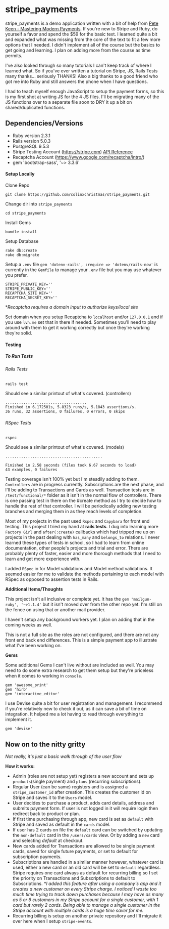 # stripe_payments

stripe_payments is a demo application written with a bit of help from [Pete Keen - Mastering Modern Payments](https://www.masteringmodernpayments.com/).
If you're new to Stripe and Ruby, do yourself a favor and spend the $59 for the basic text. I learned quite a bit and expanded what was missing from the core of the text to fit a few more options that I needed. I didn't implement all of the course but the basics to get going and learning. I plan on adding more from the course as time permits.

I've also looked through so many tutorials I can't keep track of where I learned what. So if you've ever written a tutorial on Stripe, JS, Rails Tests many thanks... seriously THANKS! Also a big thanks to a good friend who got me into Ruby and still answers the phone when I have questions.  

I had to teach myself enough JavaScript to setup the payment forms, so this is my first shot at writing JS for the 4 JS files. I'll be migrating many of the JS functions over to a separate file soon to DRY it up a bit on shared/duplicated functions.

## Dependencies/Versions

* Ruby version 2.3.1
* Rails version 5.0.3
* PostgreSQL 9.5.3
* Stripe Testing Account (https://stripe.com) [API Reference](https://stripe.com/docs/api)
* Recaptcha Account (https://www.google.com/recaptcha/intro/)
* gem 'bootstrap-sass', '~> 3.3.6'

#### Setup Locally
Clone Repo
```
git clone https://github.com/colinxchristmas/stripe_payments.git
```
Change dir into `stripe_payments`
```
cd stripe_payments
```
Install Gems
```
bundle install
```
Setup Database
```
rake db:create
rake db:migrate
```
Setup a `.env` file
`gem 'dotenv-rails', :require => 'dotenv/rails-now'` is currently in the `Gemfile` to manage your `.env` file but you may use whatever you prefer.
```
STRIPE_PRIVATE_KEY=''
STRIPE_PUBLIC_KEY=''
RECAPTCHA_SITE_KEY=''
RECAPTCHA_SECRET_KEY=''
```
**Recaptcha requires a domain input to authorize keys/local site*

Set domain when you setup Recaptcha to `localhost` and/or `127.0.0.1` and if you use `lvh.me` set that in there if needed. Sometimes you'll need to play around with them to get it working correctly but once they're working they're solid.

#### Testing
##### To Run Tests
###### Rails Tests

```
rails test
```
Should see a similar printout of what's covered. (controllers)
```
....................................
Finished in 6.172501s, 5.8323 runs/s, 5.1843 assertions/s.
36 runs, 32 assertions, 0 failures, 0 errors, 0 skips
```
###### RSpec Tests

```
rspec
```
Should see a similar printout of what's covered. (models)
```
...........................................

Finished in 2.58 seconds (files took 6.67 seconds to load)
43 examples, 0 failures
```
Testing coverage isn't 100% yet but I'm steadily adding to them. `Controllers` are in progress currently. Subscriptions are the next phase, and I'll be adding to Transactions and Cards as well. Transaction tests are in `/test/functional/*` folder as it isn't in the normal flow of controllers. There is one passing test in there on the #create method as I try to decide how to handle the rest of that controller. I will be periodically adding new testing branches and merging them in as they reach levels of completion.

Most of my projects in the past used `Rspec` and `Capybara` for front end testing. This project I tried my hand at **rails tests**. I dug into learning more `Factory Girl` and `after(:create)` callbacks which had tripped me up on projects in the past dealing with `has_many` and `belongs_to` relations. I never learned these types of tests in school, so I had to learn from online documentation, other people's projects and trial and error. There are probably plenty of faster, easier and more thorough methods that I need to learn and get more experience with.

I added `RSpec` in for Model validations and Model method validations. It seemed easier for me to validate the methods pertaining to each model with RSpec as opposed to assertion tests in Rails.

**Additional Items/Thoughts**

This project isn't all inclusive or complete yet. It has the `gem 'mailgun-ruby', '~>1.1.4'` but it isn't moved over from the other repo yet. I'm still on the fence on using that or another mail provider.

I haven't setup any background workers yet. I plan on adding that in the coming weeks as well.

This is not a full site as the roles are not configured, and there are not any front end back end differences. This is a simple payment app to illustrate what I've been working on.

**Gems**

Some additional Gems I can't live without are included as well. You may need to do some extra research to get them setup but they're priceless when it comes to working in `console`.
```
gem 'awesome_print'
gem 'hirb'
gem 'interactive_editor'
```
I use Devise quite a bit for user registration and management. I recommend if you're relatively new to check it out, as it can save a bit of time on integration. It helped me a lot having to read through everything to implement it.

`gem 'devise'`

## Now on to the nitty gritty
*Not really, it's just a basic walk through of the user flow*

**How it works:**
- Admin (roles are not setup yet) registers a new account and sets up `products`(single payment) and `plans` (recurring subscriptions).
- Regular User (can be same) registers and is assigned a `stripe_customer_id` after creation. This creates the customer id on Stripe and saves it to the `Users` model.
- User decides to purchase a product, adds card details, address and submits payment form. If user is not logged in it will require login then redirect back to product or plan.
- If first time purchasing through app, new card is set as `default` with Stripe and saved as default in the `cards` model.
- If user has 2 cards on file the `default` card can be switched by updating the `non-default` card in the `/users/cards` view. Or by adding a `new` card and selecting *default* at checkout.
- New cards added for Transactions are allowed to be single payment cards, saved for single future payments, or set to default for subscription payments.
- Subscriptions are handled in a similar manner however, whatever card is used, either a new card or an old card will be set to `default` regardless. Stripe requires one card always as default for recurring billing so I set the priority on Transactions and Subscriptions to default to Subscriptions.
**I added this feature after using a company's app and it creates a new customer on every Stripe charge. I noticed I waste too much time trying to track down purchases because I may have as many as 5 or 6 customers in my Stripe account for a single customer, with 1 card but rarely 2 cards. Being able to manage a single customer in the Stripe account with multiple cards is a huge time saver for me.*
- Recurring billing is setup on another private repository and I'll migrate it over here when I setup `stripe-events`.
